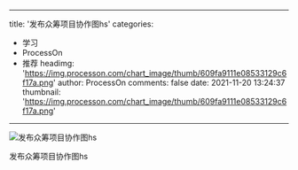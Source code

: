 
---
title: '发布众筹项目协作图hs'
categories: 
 - 学习
 - ProcessOn
 - 推荐
headimg: 'https://img.processon.com/chart_image/thumb/609fa9111e08533129c6f17a.png'
author: ProcessOn
comments: false
date: 2021-11-20 13:24:37
thumbnail: 'https://img.processon.com/chart_image/thumb/609fa9111e08533129c6f17a.png'
---

<div>   
<img class="thumb" alt="发布众筹项目协作图hs" src="https://img.processon.com/chart_image/thumb/609fa9111e08533129c6f17a.png" referrerpolicy="no-referrer">
<p>发布众筹项目协作图hs</p>  
</div>
            